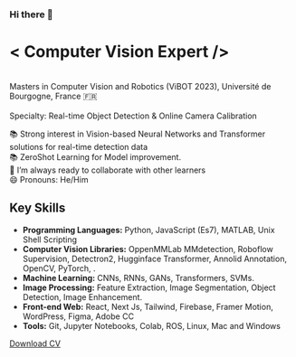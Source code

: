 ### Hi there 👋

<!-- -->
# < Computer Vision Expert />  
<br>Masters in Computer Vision and Robotics (ViBOT 2023), Université de Bourgogne, France 🇫🇷<br>
<br>Specialty: Real-time Object Detection & Online Camera Calibration <br>

📚 Strong interest in Vision-based Neural Networks and Transformer solutions for real-time detection data <br>
📚 ZeroShot Learning for Model improvement.   
👯 I’m always ready to collaborate with other learners <br>
😄 Pronouns: He/Him

## Key Skills

- **Programming Languages:** Python, JavaScript (Es7), MATLAB, Unix Shell Scripting
- **Computer Vision Libraries:** OppenMMLab MMdetection, Roboflow Supervision, Detectron2, Hugginface Transformer, Annolid Annotation, OpenCV, PyTorch, .
- **Machine Learning:** CNNs, RNNs, GANs, Transformers, SVMs.
- **Image Processing:** Feature Extraction, Image Segmentation, Object Detection, Image Enhancement.
- **Front-end Web:** React, Next Js, Tailwind, Firebase, Framer Motion, WordPress, Figma, Adobe CC
- **Tools:** Git, Jupyter Notebooks, Colab, ROS, Linux, Mac and Windows

[Download CV](CV_ATANDA_EN_FR.pdf)

